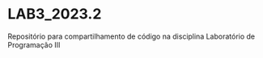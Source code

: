 # LAB3_2023.2

Repositório para compartilhamento de código na disciplina Laboratório de Programação III
